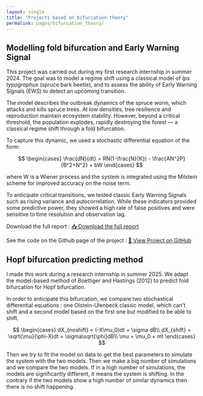 ```yaml
---
layout: single
title: "Projects based on bifurcation theory"
permalink: pages/bifurcation_theory/
---
```


<!-- Load MathJax -->
<script src="https://polyfill.io/v3/polyfill.min.js?features=es6"></script>
<script id="MathJax-script" async
  src="https://cdn.jsdelivr.net/npm/mathjax@3/es5/tex-mml-chtml.js">
</script>

## Modelling fold bifurcation and Early Warning Signal

This project was carried out during my first research internship in summer 2024. The goal was to model a regime shift using a classical model of *Ips typographus* (spruce bark beetle), and to assess the ability of Early Warning Signals (EWS) to detect an upcoming transition.

The model describes the outbreak dynamics of the spruce worm, which attacks and kills spruce trees. At low densities, tree resilience and reproduction maintain ecosystem stability. However, beyond a critical threshold, the population explodes, rapidly destroying the forest — a classical regime shift through a fold bifurcation.

To capture this dynamic, we used a stochastic differential equation of the form:

$$
\begin{cases}
\frac{dN}{dt} = RN(1-\frac{N}{K}) - \frac{AN^2P}{B^2+N^2} + bW
\end{cases}
$$

where W​ is a Wiener process and the system is integrated using the Milstein scheme for improved accuracy on the noise term.

To anticipate critical transitions, we tested classic Early Warning Signals such as rising variance and autocorrelation. While these indicators provided some predictive power, they showed a high rate of false positives and were sensitive to time resolution and observation lag.

Download the full report : <a href="/assets/fold_bifurcation.pdf" class="btn btn--primary" target="_blank">📥 Download the full report</a>

See the code on the Github page of the project : <a href="https://github.com/JulesMalavieille/fold_bifurcation_EWS" class="btn btn--primary" target="_blank">🔗 View Project on GitHub</a> 

## Hopf bifurcation predicting method

I made this work during a research internship in summer 2025. We adapt the model-based method of Boettiger and Hastings (2012) to predict fold bifurcation for Hopf bifurcation. 

In order to anticipate this bifurcation, we compare two stochastical differential equations : one Olstein-Ulenbeck classic model, which can't shift and a second model based on the first one but modified to be able to shift. 

$$
\begin{cases}
dX_{noshift} = (-X\mu_0)dt + \sigma dB\\
dX_{shift} = \sqrt{\mu}(\phi-X)dt + \sigma\sqrt{\phi}dB\\
\mu = \mu_0 + mt
\end{cases}
$$

Then we try to fit the model on data to get the best parameters to simulate the system with the two models. Then we make a big number of simulations and we compare the two models. If in a high number of simulations, the models are significantly different, it means the system is shifting. In the contrary if the two models show a high number of similar dynamics then there is no shift happening. 


